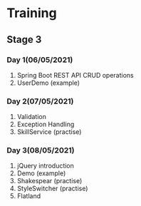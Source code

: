 # Training

## Stage 3

### Day 1(06/05/2021)
1) Spring Boot REST API CRUD operations
2) UserDemo (example)

### Day 2(07/05/2021)

1) Validation
2) Exception Handling
3) SkillService (practise)

### Day 3(08/05/2021)

1) jQuery introduction
2) Demo (example)
3) Shakespear (practise)
4) StyleSwitcher (practise)
5) Flatland


